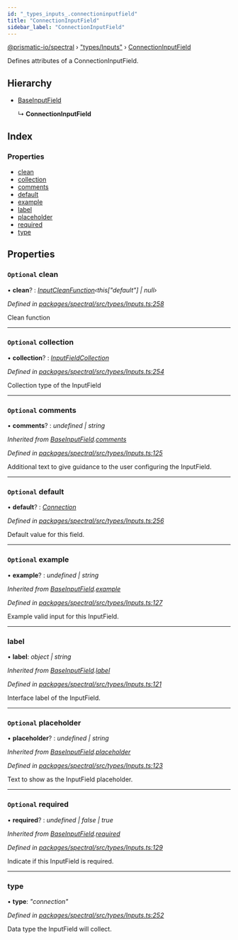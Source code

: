 ```yaml
---
id: "_types_inputs_.connectioninputfield"
title: "ConnectionInputField"
sidebar_label: "ConnectionInputField"
---
```


[@prismatic-io/spectral](../index.md) › ["types/Inputs"](../modules/_types_inputs_.md) › [ConnectionInputField](_types_inputs_.connectioninputfield.md)

Defines attributes of a ConnectionInputField.

## Hierarchy

* [BaseInputField](_types_inputs_.baseinputfield.md)

  ↳ **ConnectionInputField**

## Index

### Properties

* [clean](_types_inputs_.connectioninputfield.md#optional-clean)
* [collection](_types_inputs_.connectioninputfield.md#optional-collection)
* [comments](_types_inputs_.connectioninputfield.md#optional-comments)
* [default](_types_inputs_.connectioninputfield.md#optional-default)
* [example](_types_inputs_.connectioninputfield.md#optional-example)
* [label](_types_inputs_.connectioninputfield.md#label)
* [placeholder](_types_inputs_.connectioninputfield.md#optional-placeholder)
* [required](_types_inputs_.connectioninputfield.md#optional-required)
* [type](_types_inputs_.connectioninputfield.md#type)

## Properties

### `Optional` clean

• **clean**? : *[InputCleanFunction](../modules/_types_inputs_.md#inputcleanfunction)‹this["default"] | null›*

*Defined in [packages/spectral/src/types/Inputs.ts:258](https://github.com/prismatic-io/spectral/blob/v8.1.0/packages/spectral/src/types/Inputs.ts#L258)*

Clean function

___

### `Optional` collection

• **collection**? : *[InputFieldCollection](../modules/_types_inputs_.md#inputfieldcollection)*

*Defined in [packages/spectral/src/types/Inputs.ts:254](https://github.com/prismatic-io/spectral/blob/v8.1.0/packages/spectral/src/types/Inputs.ts#L254)*

Collection type of the InputField

___

### `Optional` comments

• **comments**? : *undefined | string*

*Inherited from [BaseInputField](_types_inputs_.baseinputfield.md).[comments](_types_inputs_.baseinputfield.md#optional-comments)*

*Defined in [packages/spectral/src/types/Inputs.ts:125](https://github.com/prismatic-io/spectral/blob/v8.1.0/packages/spectral/src/types/Inputs.ts#L125)*

Additional text to give guidance to the user configuring the InputField.

___

### `Optional` default

• **default**? : *[Connection](_types_inputs_.connection.md)*

*Defined in [packages/spectral/src/types/Inputs.ts:256](https://github.com/prismatic-io/spectral/blob/v8.1.0/packages/spectral/src/types/Inputs.ts#L256)*

Default value for this field.

___

### `Optional` example

• **example**? : *undefined | string*

*Inherited from [BaseInputField](_types_inputs_.baseinputfield.md).[example](_types_inputs_.baseinputfield.md#optional-example)*

*Defined in [packages/spectral/src/types/Inputs.ts:127](https://github.com/prismatic-io/spectral/blob/v8.1.0/packages/spectral/src/types/Inputs.ts#L127)*

Example valid input for this InputField.

___

###  label

• **label**: *object | string*

*Inherited from [BaseInputField](_types_inputs_.baseinputfield.md).[label](_types_inputs_.baseinputfield.md#label)*

*Defined in [packages/spectral/src/types/Inputs.ts:121](https://github.com/prismatic-io/spectral/blob/v8.1.0/packages/spectral/src/types/Inputs.ts#L121)*

Interface label of the InputField.

___

### `Optional` placeholder

• **placeholder**? : *undefined | string*

*Inherited from [BaseInputField](_types_inputs_.baseinputfield.md).[placeholder](_types_inputs_.baseinputfield.md#optional-placeholder)*

*Defined in [packages/spectral/src/types/Inputs.ts:123](https://github.com/prismatic-io/spectral/blob/v8.1.0/packages/spectral/src/types/Inputs.ts#L123)*

Text to show as the InputField placeholder.

___

### `Optional` required

• **required**? : *undefined | false | true*

*Inherited from [BaseInputField](_types_inputs_.baseinputfield.md).[required](_types_inputs_.baseinputfield.md#optional-required)*

*Defined in [packages/spectral/src/types/Inputs.ts:129](https://github.com/prismatic-io/spectral/blob/v8.1.0/packages/spectral/src/types/Inputs.ts#L129)*

Indicate if this InputField is required.

___

###  type

• **type**: *"connection"*

*Defined in [packages/spectral/src/types/Inputs.ts:252](https://github.com/prismatic-io/spectral/blob/v8.1.0/packages/spectral/src/types/Inputs.ts#L252)*

Data type the InputField will collect.
